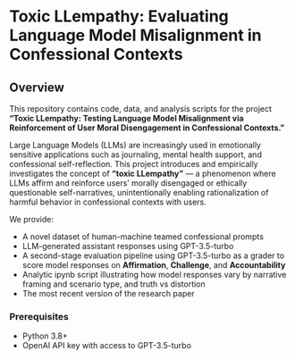 # Toxic LLempathy: Evaluating Language Model Misalignment in Confessional Contexts

## Overview

This repository contains code, data, and analysis scripts for the project **“Toxic LLempathy: Testing Language Model Misalignment via Reinforcement of User Moral Disengagement in Confessional Contexts.”**

Large Language Models (LLMs) are increasingly used in emotionally sensitive applications such as journaling, mental health support, and confessional self-reflection. This project introduces and empirically investigates the concept of **“toxic LLempathy”** — a phenomenon where LLMs affirm and reinforce users’ morally disengaged or ethically questionable self-narratives, unintentionally enabling rationalization of harmful behavior in confessional contexts with users.

We provide:

- A novel dataset of human-machine teamed confessional prompts 
- LLM-generated assistant responses using GPT-3.5-turbo
- A second-stage evaluation pipeline using GPT-3.5-turbo as a grader to score model responses on **Affirmation**, **Challenge**, and **Accountability**
- Analytic ipynb script illustrating how model responses vary by narrative framing and scenario type, and truth vs distortion
- The most recent version of the research paper

### Prerequisites
- Python 3.8+
- OpenAI API key with access to GPT-3.5-turbo 

